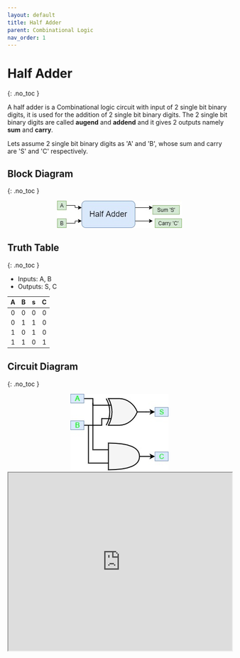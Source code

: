 ```yaml
---
layout: default
title: Half Adder
parent: Combinational Logic
nav_order: 1
---
```


# Half Adder
{: .no_toc }

A half adder is a Combinational logic circuit with input of 2 single bit binary digits, it is used for the addition of 2 single bit binary digits. The 2 single bit binary digits are called **augend** and **addend** and it gives 2 outputs namely **sum** and **carry**.

Lets assume 2 single bit binary digits as 'A' and 'B', whose sum and carry are 'S' and 'C' respectively. 



## Block Diagram
{: .no_toc }

<div style="text-align:center"><img src="../../assets/images/halfadder_blockdiagram.jpg" /></div>


## Truth Table
{: .no_toc }

* Inputs: A, B
* Outputs: S, C

|    A    |    B    |    s    |    C    |
|:-------:|:-------:|:-------:|:-------:|
|    0    |    0    |    0    |    0    |
|    0    |    1    |    1    |    0    |
|    1    |    0    |    1    |    0    |
|    1    |    1    |    0    |    1    |

## Circuit Diagram
{: .no_toc }

<div style="text-align:center"><img src="../../assets/images/halfadder_circuitdiagram.jpg" /></div>

<iframe width="100%" height="400px" src="https://circuitverse.org/simulator/embed/12140" id="projectPreview" scrolling="no" webkitAllowFullScreen mozAllowFullScreen allowFullScreen> </iframe>
